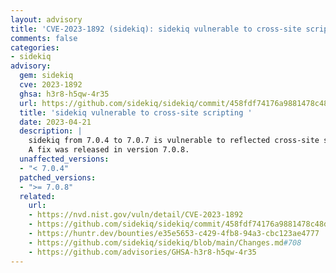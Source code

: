 ```yaml
---
layout: advisory
title: 'CVE-2023-1892 (sidekiq): sidekiq vulnerable to cross-site scripting '
comments: false
categories:
- sidekiq
advisory:
  gem: sidekiq
  cve: 2023-1892
  ghsa: h3r8-h5qw-4r35
  url: https://github.com/sidekiq/sidekiq/commit/458fdf74176a9881478c48dc5cf0269107b22214
  title: 'sidekiq vulnerable to cross-site scripting '
  date: 2023-04-21
  description: |
    sidekiq from 7.0.4 to 7.0.7 is vulnerable to reflected cross-site scripting.
    A fix was released in version 7.0.8.
  unaffected_versions:
  - "< 7.0.4"
  patched_versions:
  - ">= 7.0.8"
  related:
    url:
    - https://nvd.nist.gov/vuln/detail/CVE-2023-1892
    - https://github.com/sidekiq/sidekiq/commit/458fdf74176a9881478c48dc5cf0269107b22214
    - https://huntr.dev/bounties/e35e5653-c429-4fb8-94a3-cbc123ae4777
    - https://github.com/sidekiq/sidekiq/blob/main/Changes.md#708
    - https://github.com/advisories/GHSA-h3r8-h5qw-4r35
---
```

